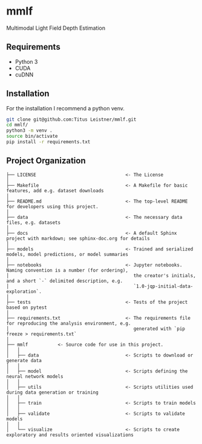# mmlf

Multimodal Light Field Depth Estimation

## Requirements
* Python 3
* CUDA
* cuDNN


## Installation
For the installation I recommend a python venv.
```sh
git clone git@github.com:Titus Leistner/mmlf.git
cd mmlf/
python3 -m venv .
source bin/activate
pip install -r requirements.txt
```

## Project Organization

    ├── LICENSE                                 <- The License
    │
    ├── Makefile                                <- A Makefile for basic features, add e.g. dataset downloads
    │
    ├── README.md                               <- The top-level README for developers using this project.
    │
    ├── data                                    <- The necessary data files, e.g. datasets
    │
    ├── docs                                    <- A default Sphinx project with markdown; see sphinx-doc.org for details
    │
    ├── models                                  <- Trained and serialized models, model predictions, or model summaries
    │
    ├── notebooks                               <- Jupyter notebooks. Naming convention is a number (for ordering),
    │                                              the creator's initials, and a short `-` delimited description, e.g.
    │                                              `1.0-jqp-initial-data-exploration`.
    │
    ├── tests                                   <- Tests of the project based on pytest
    │
    ├── requirements.txt                        <- The requirements file for reproducing the analysis environment, e.g.
    │                                              generated with `pip freeze > requirements.txt`
    │
    ├── mmlf           <- Source code for use in this project.
    │   │
    │   ├── data                                <- Scripts to download or generate data
    │   │
    │   ├── model                               <- Scripts defining the neural network models
    │   │
    │   ├── utils                               <- Scripts utilities used during data generation or training
    │   │
    │   ├── train                               <- Scripts to train models
    │   │
    │   ├── validate                            <- Scripts to validate models
    │   │
    │   └── visualize                           <- Scripts to create exploratory and results oriented visualizations
